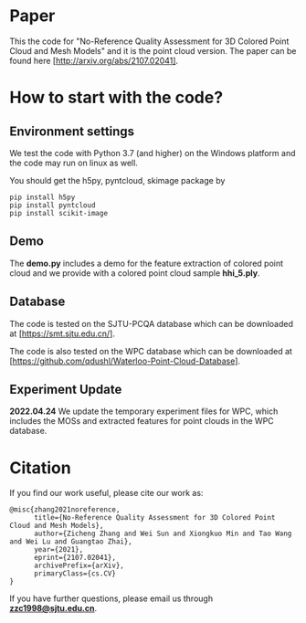 # Paper
This the code for "No-Reference Quality Assessment for 3D Colored Point Cloud and Mesh Models" and it is the point cloud version.
The paper can be found here [http://arxiv.org/abs/2107.02041].

# How to start with the code?
## Environment settings
We test the code with Python 3.7 (and higher) on the Windows platform and the code may run on linux as well.

You should get the h5py, pyntcloud, skimage package by 

```
pip install h5py
pip install pyntcloud
pip install scikit-image
```


## Demo
The **demo.py** includes a demo for the feature extraction of colored point cloud and we provide with a colored point cloud sample **hhi_5.ply**.

## Database
The code is tested on the SJTU-PCQA database which can be downloaded at [https://smt.sjtu.edu.cn/].

The code is also tested on the WPC database which can be downloaded at [https://github.com/qdushl/Waterloo-Point-Cloud-Database].

## Experiment Update

**2022.04.24** We update the temporary experiment files for WPC, which includes the MOSs and extracted features for point clouds in the WPC database.



# Citation
If you find our work useful, please cite our work as:
```
@misc{zhang2021noreference,
      title={No-Reference Quality Assessment for 3D Colored Point Cloud and Mesh Models}, 
      author={Zicheng Zhang and Wei Sun and Xiongkuo Min and Tao Wang and Wei Lu and Guangtao Zhai},
      year={2021},
      eprint={2107.02041},
      archivePrefix={arXiv},
      primaryClass={cs.CV}
}
```
If you have further questions, please email us through **zzc1998@sjtu.edu.cn**.
